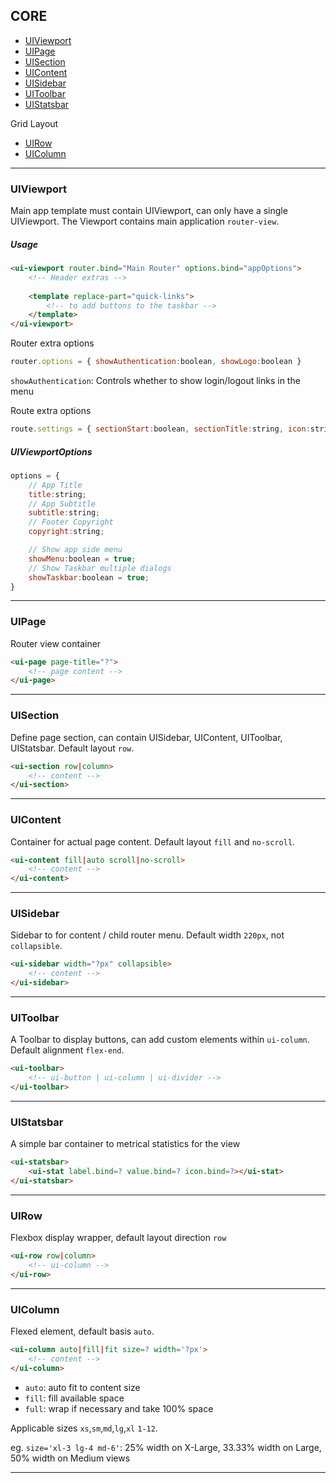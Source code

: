 ## CORE

* [UIViewport](#uiviewport)
* [UIPage](#uipage)
* [UISection](#uisection)
* [UIContent](#uicontent)
* [UISidebar](#uisidebar)
* [UIToolbar](#uitoolbar)
* [UIStatsbar](#uistatsbar)

Grid Layout

* [UIRow](#uirow)
* [UIColumn](#uicolumn)

---

### UIViewport

Main app template must contain UIViewport, can only have a single UIViewport. The Viewport contains main application `router-view`.

##### Usage

```html
<ui-viewport router.bind="Main Router" options.bind="appOptions">
    <!-- Header extras -->
    
    <template replace-part="quick-links">
        <!-- to add buttons to the taskbar -->
    </template>
</ui-viewport>
```

Router extra options

```javascript
router.options = { showAuthentication:boolean, showLogo:boolean }
```

`showAuthentication`: Controls whether to show login/logout links in the menu


Route extra options

```javascript
route.settings = { sectionStart:boolean, sectionTitle:string, icon:string }
```

##### UIViewportOptions

```javascript
options = {
	// App Title
	title:string;
	// App Subtitle
	subtitle:string;
	// Footer Copyright
	copyright:string;

	// Show app side menu
	showMenu:boolean = true;
	// Show Taskbar multiple dialogs
	showTaskbar:boolean = true;
}
```

---
	
### UIPage

Router view container

```html
<ui-page page-title="?">
    <!-- page content -->
</ui-page>
```

---
	    
### UISection

Define page section, can contain UISidebar, UIContent, UIToolbar, UIStatsbar. Default layout `row`.

```html
<ui-section row|column>
    <!-- content -->
</ui-section>
```
    
---
	    
### UIContent 

Container for actual page content. Default layout `fill` and `no-scroll`.

```html
<ui-content fill|auto scroll|no-scroll>
    <!-- content -->
</ui-content>
```

---
	    
### UISidebar 

Sidebar to for content / child router menu. Default width `220px`, not `collapsible`.

```html
<ui-sidebar width="?px" collapsible>
    <!-- content -->
</ui-sidebar>
```

---
	    
### UIToolbar

A Toolbar to display buttons, can add custom elements within `ui-column`. Default alignment `flex-end`.

```html
<ui-toolbar>
    <!-- ui-button | ui-column | ui-divider -->
</ui-toolbar>
```

---
	    
### UIStatsbar

A simple bar container to metrical statistics for the view

```html
<ui-statsbar>
    <ui-stat label.bind=? value.bind=? icon.bind=?></ui-stat>
</ui-statsbar>
```
    
---

### UIRow

Flexbox display wrapper, default layout direction `row`

```html
<ui-row row|column>
    <!-- ui-column -->
</ui-row>
```

--- 

### UIColumn

Flexed element, default basis `auto`. 

```html
<ui-column auto|fill|fit size=? width='?px'>
    <!-- content -->
</ui-column>
```

* `auto`: auto fit to content size
* `fill`: fill available space
* `full`: wrap if necessary and take 100% space

Applicable sizes `xs`,`sm`,`md`,`lg`,`xl` `1-12`.

eg. `size='xl-3 lg-4 md-6'`: 25% width on X-Large, 33.33% width on Large, 50% width on Medium views

----
